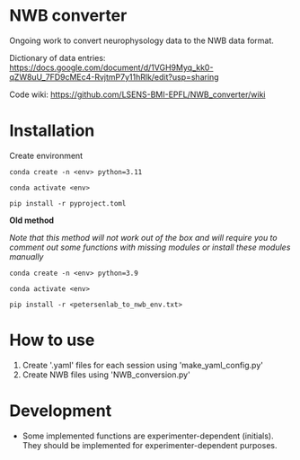 # **NWB converter**

Ongoing work to convert neurophysology data to the NWB data format.

Dictionary of data entries:
https://docs.google.com/document/d/1VGH9Myq_kk0-qZW8uU_7FD9cMEc4-RvjtmP7y11hRlk/edit?usp=sharing

Code wiki:
https://github.com/LSENS-BMI-EPFL/NWB_converter/wiki

# **Installation**

Create environment 

```
conda create -n <env> python=3.11

conda activate <env>

pip install -r pyproject.toml

```

**Old method**

_Note that this method will not work out of the box and will require you to comment out some functions with missing modules or install these modules manually_

```
conda create -n <env> python=3.9

conda activate <env>

pip install -r <petersenlab_to_nwb_env.txt>
```

# **How to use**

1. Create '.yaml' files for each session using 'make_yaml_config.py'
2. Create NWB files using 'NWB_conversion.py'


# Development
- Some implemented functions are experimenter-dependent (initials). They should be implemented for experimenter-dependent purposes.
